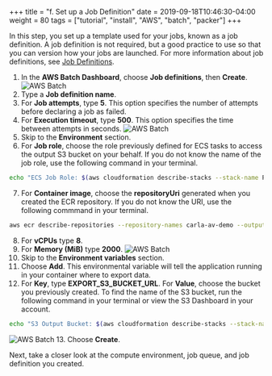 +++
title = "f. Set up a Job Definition"
date = 2019-09-18T10:46:30-04:00
weight = 80
tags = ["tutorial", "install", "AWS", "batch", "packer"]
+++

In this step, you set up a template used for your jobs, known as a job definition. A job definition is not required, but a good practice to use so that you can version how your jobs are launched. For more information about job definitions, see [Job Definitions](https://docs.aws.amazon.com/batch/latest/userguide/job_definitions.html).

1. In the **AWS Batch Dashboard**, choose **Job definitions**, then **Create**.
![AWS Batch](/images/aws-batch/batch10.png)
2. Type a **Job definition name**.
3. For **Job attempts**, type **5**. This option specifies the number of attempts before declaring a job as failed.
4. For **Execution timeout**, type **500**. This option specifies the time between attempts in seconds.
![AWS Batch](/images/aws-batch/batch11.png)
5. Skip to the **Environment** section.
6. For **Job role**, choose the role previously defined for ECS tasks to access the output S3 bucket on your behalf. If you do not know the name of the job role, use the following command in your terminal.
```bash
echo "ECS Job Role: $(aws cloudformation describe-stacks --stack-name PrepAVWorkshop --output text --query 'Stacks[0].Outputs[?OutputKey == `ECSTaskPolicytoS3`].OutputValue')"
```
7. For **Container image**, choose the **repositoryUri** generated when you created the ECR repository. If you do not know the URI, use the following commmand in your terminal.
```bash
aws ecr describe-repositories --repository-names carla-av-demo --output text --query 'repositories[0].[repositoryUri]'
```
8. For **vCPUs** type **8**.
9. For **Memory (MiB)** type **2000**.
![AWS Batch](/images/aws-batch/batch12.png)
10. Skip to the **Environment variables** section.
11. Choose **Add**. This environmental variable will tell the application running in your container where to export data.
12. For **Key**, type **EXPORT_S3_BUCKET_URL**. For **Value**, choose the bucket you previously created. To find the name of the S3 bucket, run the following command in your terminal or view the S3 Dashboard in your account.
```bash
echo "S3 Output Bucket: $(aws cloudformation describe-stacks --stack-name PrepAVWorkshop --output text --query 'Stacks[0].Outputs[?OutputKey == `OutputBucket`].OutputValue')"
```
![AWS Batch](/images/aws-batch/batch13.png)
13. Choose **Create**.

Next, take a closer look at the compute environment, job queue, and job definition you created.
